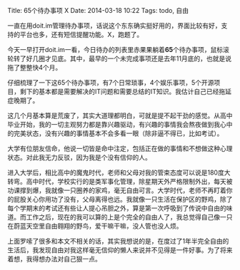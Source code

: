 Title: 65个待办事项 X
Date: 2014-03-18 10:22
Tags: todo, 自由

一直在用doit.im管理待办事项，话说这个东东确实挺好用的，界面比较有好，支持的平台也多，还有短信提醒功能。X，跑题了。

今天一早打开doit.im一看，今日待办的列表里赤果果躺着**65**个待办事项，鼠标滚轮转了好几圈才见底。其中，最早的一个未完成事项还是去年11月底的，也就是说拖了整整快4个月。 

仔细梳理了一下这65个待办事项，有7个日常琐事，4个娱乐事项，5个开源项目，剩下的基本都是需要解决的IT问题和需要总结的IT知识。我估计自己已经拖延症晚期了。

这几个月基本算是荒废了，其实大道理都明白，可就是提不起干劲的感觉。从高中毕业开始，我的一切主观努力都是靠兴趣驱动，有兴趣的事情我会熬夜做到我心中的完美状态，没有兴趣的事情基本不会多看一眼（除非逼不得已，比如考试）。

大学有位朋友信命，他说一切皆是命中注定，包括正在做的事情和不想做这种心理状态。对此我无力反驳，因为我是个没有信仰的人。

进入大学后，相比高中的魔鬼时代，老师和父母对我的管束态度可以说是180度大转弯。高中时代，学校实行的是类军事化管理，除星期天外严格限制外出，每天被功课撑到爆，我就像一只圈养的家鸡，毫无自由可言。大学时代，老师不再盯着你的屁股关心你用功了没有，父母离得也远。我就像一只生活在保护区的野鸡，除了每个学期末的考试还有些让人提心吊胆之外，算是第一次呼吸到了传说中自由的味道。而工作之后，现在的我可以算的上是个完全的自由人了，我总觉得自己像一只在蔚蓝天空里自由翱翔的野鸟，爱干嘛干嘛，没人管也没人烦。

上面罗嗦了很多和本文不相关的话，其实我想说的是，在度过了1年半完全自由的生活后，我发现自由对我这样毫无信仰的懒人来说并不见得是一件好事。为了将来着想，我得想办法对自己狠一点。


